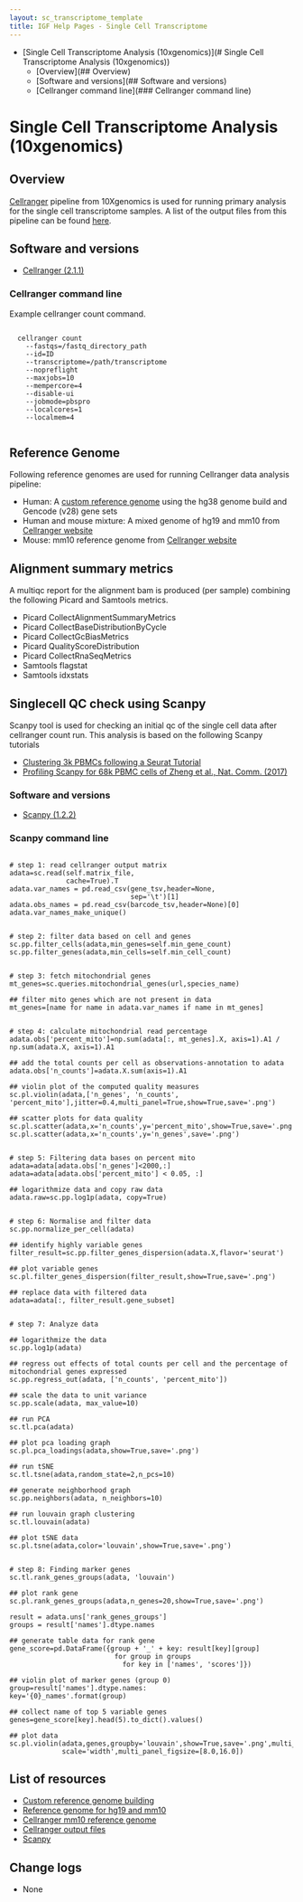 ```yaml
---
layout: sc_transcriptome_template
title: IGF Help Pages - Single Cell Transcriptome
---
```

* [Single Cell Transcriptome Analysis (10xgenomics)](# Single Cell Transcriptome Analysis (10xgenomics))
  * [Overview](## Overview)
  * [Software and versions](## Software and versions)
   * [Cellranger command line](### Cellranger command line) 

# Single Cell Transcriptome Analysis (10xgenomics)

## Overview

[Cellranger]((https://support.10xgenomics.com/single-cell-gene-expression/software/downloads/latest)) pipeline from 10Xgenomics is used for running primary analysis for the single cell transcriptome samples. A list of the output files from this pipeline can be found [here](https://support.10xgenomics.com/single-cell-gene-expression/software/pipelines/latest/output/overview).

## Software and versions

* [Cellranger (2.1.1)](https://support.10xgenomics.com/single-cell-gene-expression/software/downloads/latest)

### Cellranger command line
Example cellranger count command.

<pre><code>
  cellranger count 
    --fastqs=/fastq_directory_path 
    --id=ID 
    --transcriptome=/path/transcriptome
    --nopreflight 
    --maxjobs=10 
    --mempercore=4 
    --disable-ui 
    --jobmode=pbspro 
    --localcores=1 
    --localmem=4
    
</code></pre>


## Reference Genome

Following reference genomes are used for running Cellranger data analysis pipeline:

* Human: A [custom reference genome](https://support.10xgenomics.com/single-cell-gene-expression/software/pipelines/latest/advanced/references) using the hg38 genome build and Gencode (v28) gene sets
* Human and mouse mixture:  A mixed genome of hg19 and mm10 from [Cellranger website](http://cf.10xgenomics.com/supp/cell-exp/refdata-cellranger-hg19-and-mm10-2.1.0.tar.gz)
* Mouse: mm10 reference genome from [Cellranger website](http://cf.10xgenomics.com/supp/cell-exp/refdata-cellranger-mm10-2.1.0.tar.gz)


## Alignment summary metrics

A multiqc report for the alignment bam is produced (per sample) combining the following Picard and Samtools metrics.

* Picard CollectAlignmentSummaryMetrics
* Picard CollectBaseDistributionByCycle
* Picard CollectGcBiasMetrics
* Picard QualityScoreDistribution
* Picard CollectRnaSeqMetrics
* Samtools flagstat
* Samtools idxstats

## Singlecell QC check using Scanpy

Scanpy tool is used for checking an initial qc of the single cell data after cellranger count run. This analysis is based on the following Scanpy tutorials

 * [Clustering 3k PBMCs following a Seurat Tutorial](https://nbviewer.jupyter.org/github/theislab/scanpy_usage/blob/master/170505_seurat/seurat.ipynb)
 * [Profiling Scanpy for 68k PBMC cells of Zheng et al., Nat. Comm. (2017)](https://nbviewer.jupyter.org/github/theislab/scanpy_usage/blob/master/170503_zheng17/zheng17.ipynb)

### Software and versions

* [Scanpy (1.2.2)](https://scanpy.readthedocs.io/en/latest/)

### Scanpy command line

<pre><code>
# step 1: read cellranger output matrix
adata=sc.read(self.matrix_file,
              cache=True).T
adata.var_names = pd.read_csv(gene_tsv,header=None,
                              sep='\t')[1]
adata.obs_names = pd.read_csv(barcode_tsv,header=None)[0]
adata.var_names_make_unique()


# step 2: filter data based on cell and genes
sc.pp.filter_cells(adata,min_genes=self.min_gene_count)
sc.pp.filter_genes(adata,min_cells=self.min_cell_count)


# step 3: fetch mitochondrial genes
mt_genes=sc.queries.mitochondrial_genes(url,species_name)

## filter mito genes which are not present in data
mt_genes=[name for name in adata.var_names if name in mt_genes]           


# step 4: calculate mitochondrial read percentage
adata.obs['percent_mito']=np.sum(adata[:, mt_genes].X, axis=1).A1 / np.sum(adata.X, axis=1).A1

## add the total counts per cell as observations-annotation to adata
adata.obs['n_counts']=adata.X.sum(axis=1).A1

## violin plot of the computed quality measures                   
sc.pl.violin(adata,['n_genes', 'n_counts', 'percent_mito'],jitter=0.4,multi_panel=True,show=True,save='.png')                                                 

## scatter plots for data quality    
sc.pl.scatter(adata,x='n_counts',y='percent_mito',show=True,save='.png')                                                    
sc.pl.scatter(adata,x='n_counts',y='n_genes',save='.png')                                                


# step 5: Filtering data bases on percent mito
adata=adata[adata.obs['n_genes']<2000,:]
adata=adata[adata.obs['percent_mito'] < 0.05, :]

## logarithmize data and copy raw data
adata.raw=sc.pp.log1p(adata, copy=True)                                   


# step 6: Normalise and filter data
sc.pp.normalize_per_cell(adata)

## identify highly variable genes
filter_result=sc.pp.filter_genes_dispersion(adata.X,flavor='seurat')

## plot variable genes            
sc.pl.filter_genes_dispersion(filter_result,show=True,save='.png')                                

## replace data with filtered data
adata=adata[:, filter_result.gene_subset]                                 


# step 7: Analyze data

## logarithmize the data
sc.pp.log1p(adata)

## regress out effects of total counts per cell and the percentage of mitochondrial genes expressed                                                        
sc.pp.regress_out(adata, ['n_counts', 'percent_mito'])  

## scale the data to unit variance                  
sc.pp.scale(adata, max_value=10)

## run PCA                                       
sc.tl.pca(adata)

## plot pca loading graph                                                          
sc.pl.pca_loadings(adata,show=True,save='.png')                                           

## run tSNE
sc.tl.tsne(adata,random_state=2,n_pcs=10)                       

## generate neighborhood graph                               
sc.pp.neighbors(adata, n_neighbors=10)

## run louvain graph clustering                                  
sc.tl.louvain(adata)

## plot tSNE data                                                  
sc.pl.tsne(adata,color='louvain',show=True,save='.png')                                                   


# step 8: Finding marker genes
sc.tl.rank_genes_groups(adata, 'louvain')

## plot rank gene
sc.pl.rank_genes_groups(adata,n_genes=20,show=True,save='.png')                                      

result = adata.uns['rank_genes_groups']
groups = result['names'].dtype.names

## generate table data for rank gene
gene_score=pd.DataFrame({group + '_' + key: result[key][group]
                          for group in groups 
                            for key in ['names', 'scores']})               

## violin plot of marker genes (group 0)
group=result['names'].dtype.names:
key='{0}_names'.format(group)

## collect name of top 5 variable genes
genes=gene_score[key].head(5).to_dict().values()

## plot data
sc.pl.violin(adata,genes,groupby='louvain',show=True,save='.png',multi_panel=False,
             scale='width',multi_panel_figsize=[8.0,16.0])     </code></pre>

## List of resources

* [Custom reference genome building](https://support.10xgenomics.com/single-cell-gene-expression/software/pipelines/latest/advanced/references)
* [Reference genome for hg19 and mm10](http://cf.10xgenomics.com/supp/cell-exp/refdata-cellranger-hg19-and-mm10-2.1.0.tar.gz)
* [Cellranger mm10 reference genome](http://cf.10xgenomics.com/supp/cell-exp/refdata-cellranger-mm10-2.1.0.tar.gz)
* [Cellranger output files](https://support.10xgenomics.com/single-cell-gene-expression/software/pipelines/latest/output/overview)
* [Scanpy](https://scanpy.readthedocs.io/en/latest/)

## Change logs

* None
